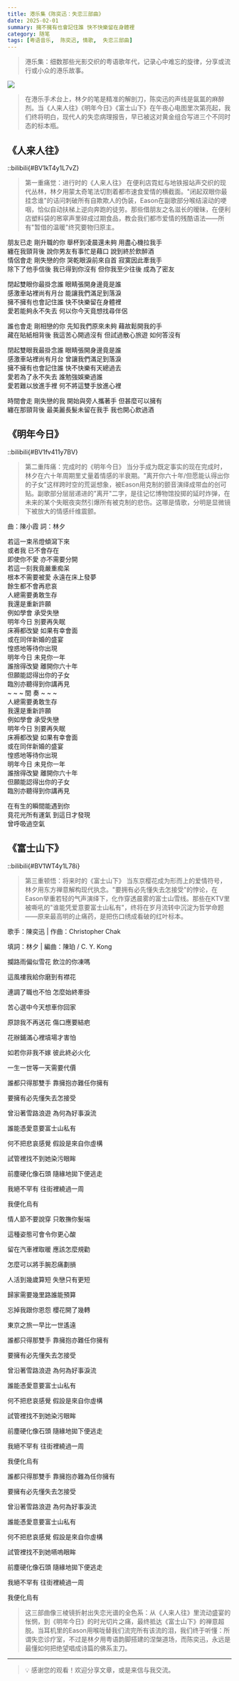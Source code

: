 ```yaml
---
title: 港乐集《陈奕迅：失恋三部曲》
date: 2025-02-01
summary: 擁不擁有也會記住誰 快不快樂留在身體裡
category: 随笔
tags: [粤语音乐,  陈奕迅, 情歌,  失恋三部曲]
---
```


> 港乐集：细数那些光影交织的粤语歌年代，记录心中难忘的旋律，分享或流行或小众的港乐故事。

![](https://blog-1259751088.cos.ap-shanghai.myqcloud.com/2025-02-01-12-29-08.png?imageSlim)

> 在港乐手术台上，林夕的笔是精准的解剖刀，陈奕迅的声线是氤氲的麻醉剂。当《人来人往》《明年今日》《富士山下》在午夜心电图里次第亮起，我们终将明白，现代人的失恋病理报告，早已被这对黄金组合写进三个不同时态的标本瓶。

## 《人来人往》

::bilibili{#BV1kT4y1L7vZ}

> 第一重痛觉：进行时的《人来人往》
> 在便利店霓虹与地铁报站声交织的现代丛林，林夕用蒙太奇笔法切割着都市速食爱情的横截面。"闭起双眼你最挂念谁"的诘问刺破所有自欺欺人的伪装，Eason在副歌部分喉结滚动的哽咽，恰似自动扶梯上逆向奔跑的徒劳。那些借朋友之名滋长的暧昧，在便利店塑料袋的窸窣声里碎成过期食品，教会我们都市爱情的残酷语法——所有"暂借的温暖"终究要物归原主。

朋友已走 剛升職的你 舉杯到凌晨還未夠 用盡心機拉我手  
纏在我頸背後 說你男友有事忙是藉口 說到終於飲醉酒  
情侶會走 剛失戀的你 哭乾眼淚前來自首 寂寞因此牽我手  
除下了他手信後 我已得到你沒有 但你我至少往後 成為了密友  
  
  
閉起雙眼你最掛念誰 眼睛張開身邊竟是誰  
感激車站裡尚有月台 能讓我們滿足到落淚  
擁不擁有也會記住誰 快不快樂留在身體裡  
愛若能夠永不失去 何以你今天竟想找尋伴侶  
  
  
誰也會走 剛相戀的你 先知我們原來未夠 藉故鬆開我的手  
藏在貼紙相背後 我這苦心開過沒有 但試過散心旅遊 如何答沒有  
  
  
閉起雙眼我最掛念誰 眼睛張開身邊竟是誰  
感激車站裡尚有月台 曾讓我們滿足到落淚  
擁不擁有也會記住誰 快不快樂有天總過去  
愛若為了永不失去 誰勉強娛樂過誰  
愛若難以放進手裡 何不將這雙手放進心裡  
  
  
時間會走 剛失戀的我 開始與旁人攜著手 但甚麼可以擁有  
纏在那頸背後 最美麗長髮未留在我手 我也開心飲過酒

## 《明年今日》

::bilibili{#BV1fv411y7BV}

> 第二重阵痛：完成时的《明年今日》
> 当分手成为既定事实的现在完成时，林夕在六十年周期里丈量着情感的半衰期。"离开你六十年/但愿能认得出你的子女"这样跨时空的荒诞想象，被Eason用克制的颤音演绎成带血的创可贴。副歌部分层层递进的"离开"二字，是往记忆博物馆投掷的延时炸弹，在未来的某个失眠夜突然引爆所有被克制的悲伤。这哪是情歌，分明是显微镜下被放大的情感纤维震颤。

曲：陳小霞 詞：林夕  
  
若這一束吊燈傾瀉下來  
或者我 已不會存在  
即使你不愛 亦不需要分開  
若這一刻我竟嚴重痴呆  
根本不需要被愛 永遠在床上發夢  
餘生都不會再悲哀  
人總需要勇敢生存  
我還是重新許願  
例如學會 承受失戀  
明年今日 別要再失眠  
床褥都改變 如果有幸會面  
或在同伴新婚的盛宴  
惶惑地等待你出現  
明年今日 未見你一年  
誰捨得改變 離開你六十年  
但願能認得出你的子女  
臨別亦聽得到你講再見  
~ ~ ~ 間 奏 ~ ~ ~  
人總需要勇敢生存  
我還是重新許願  
例如學會 承受失戀  
明年今日 別要再失眠  
床褥都改變 如果有幸會面  
或在同伴新婚的盛宴  
惶惑地等待你出現  
明年今日 未見你一年  
誰捨得改變 離開你六十年  
但願能認得出你的子女  
臨別亦聽得到你講再見  
  
在有生的瞬間能遇到你  
竟花光所有運氣 到這日才發現  
曾呼吸過空氣

## 《富士山下》

::bilibili{#BV1WT4y1L78i}

> 第三重顿悟：将来时的《富士山下》
> 当东京樱花成为形而上的爱情符号，林夕用东方禅意解构现代执念。"要拥有必先懂失去怎接受"的悖论，在Eason举重若轻的气声演绎下，化作穿透晨雾的富士山雪线。那些在KTV里被嘶吼的"谁能凭爱意要富士山私有"，终将在岁月流转中沉淀为哲学命题——原来最高明的止痛药，是把伤口绣成看破的红叶标本。

歌手：陳奕迅 | 作曲：Christopher Chak  
  
填詞：林夕 | 編曲：陳珀 / C. Y. Kong  
  
攔路雨偏似雪花 飲泣的你凍嗎  
  
這風褸我給你磨到有襟花  
  
連調了職也不怕 怎麼始終牽掛  
  
苦心選中今天想車你回家  
  
原諒我不再送花 傷口應要結疤  
  
花辦鋪滿心裡墳場才害怕  
  
如若你非我不嫁 彼此終必火化  
  
一生一世等一天需要代價  
  
  
  
誰都只得那雙手 靠擁抱亦難任你擁有  
  
要擁有必先懂失去怎接受  
  
曾沿著雪路浪遊 為何為好事淚流  
  
誰能憑愛意要富士山私有  
  
何不把悲哀感覺 假設是來自你虛構  
  
試管裡找不到她染污眼眸  
  
前塵硬化像石頭 隨緣地拋下便逃走  
  
我絕不罕有 往街裡繞過一周  
  
我便化烏有  
  
  
  
情人節不要說穿 只敢撫你髮端  
  
這種姿態可會令你更心酸  
  
留在汽車裡取暖 應該怎麼規勸  
  
怎麼可以將手腕忍痛劃損  
  
人活到幾歲算短 失戀只有更短  
  
歸家需要幾里路誰能預算  
  
忘掉我跟你恩怨 櫻花開了幾轉  
  
東京之旅一早比一世遙遠  
  
  
  
誰都只得那雙手 靠擁抱亦難任你擁有  
  
要擁有必先懂失去怎接受  
  
曾沿著雪路浪遊 為何為好事淚流  
  
誰能憑愛意要富士山私有  
  
何不把悲哀感覺 假設是來自你虛構  
  
試管裡找不到她染污眼眸  
  
前塵硬化像石頭 隨緣地拋下便逃走  
  
我絕不罕有 往街裡繞過一周  
  
我便化烏有  
  
  
  
誰都只得那雙手 靠擁抱亦難為任你擁有  
  
要擁有必先懂失去怎接受  
  
曾沿著雪路浪遊 為何為好事淚流  
  
誰能憑愛意要富士山私有  
  
何不把悲哀感覺 假設是來自你虛構  
  
試管裡找不到她嚥嗚眼眸  
  
前塵硬化像石頭 隨緣地拋下便逃走  
  
我絕不罕有 往街裡繞過一周  
  
我便化烏有


> 这三部曲像三棱镜折射出失恋光谱的全色系：从《人来人往》里流动盛宴的怅惘，到《明年今日》的时光切片之痛，最终抵达《富士山下》的禅意超脱。当耳机里的Eason用喉咙替我们流完所有该流的泪，我们终于听懂：所谓失恋诊疗室，不过是林夕用粤语韵脚搭建的涅槃道场，而陈奕迅，永远是最懂如何把绝望唱成诗篇的佛系主刀。

---

> 💡 感谢您的观看！欢迎分享文章，或是来信与我交流。